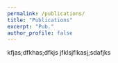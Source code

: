 ```yaml
---
permalink: /publications/
title: "Publications"
excerpt: "Pub."
author_profile: false
---
```

kfjas;dfkhas;dfkjs
jfklsjflkasj;sdafjks
